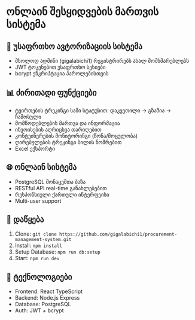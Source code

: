 # ონლაინ შესყიდვების მართვის სისტემა

## 🔐 უსაფრთხო ავტორიზაციის სისტემა
- მხოლოდ ადმინი (gigalabichi1) რეგისტრირებს ახალ მომხმარებლებს
- JWT ტოკენებით უსაფრთხო სესიები
- bcrypt ენკრიპტაცია პაროლებისთვის

## 📊 ძირითადი ფუნქციები
- ტვირთების ტრეკინგი სამი სტატუსით: დაკვეთილი → გზაშია → ჩამოსული
- მომწოდებლების მართვა და ინფორმაცია
- ინვოისების აღრიცხვა თარიღებით
- კონტეინერების მონიტორინგი (წონა/მოცულობა)
- ღირებულების ტრეკინგი ბილის ნომრებით
- Excel ექსპორტი

## 🌐 ონლაინ სისტემა
- PostgreSQL მონაცემთა ბაზა
- RESTful API real-time განახლებებით
- რესპონსიული ქართული ინტერფეისი
- Multi-user support

## 🚀 დაწყება
1. Clone: `git clone https://github.com/gigalabichi1/procurement-management-system.git`
2. Install: `npm install`
3. Setup Database: `npm run db:setup`
4. Start: `npm run dev`

## 📱 ტექნოლოგიები
- Frontend: React TypeScript
- Backend: Node.js Express
- Database: PostgreSQL
- Auth: JWT + bcrypt